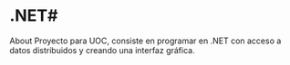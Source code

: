 # .NET#
About
Proyecto para UOC, consiste en programar en .NET con acceso a datos distribuidos y creando una interfaz gráfica.
